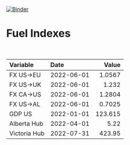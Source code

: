 [![Binder](https://mybinder.org/badge_logo.svg)](https://mybinder.org/v2/gh/AyrtonB/Global-Gas-Prices/master)

# Fuel Indexes

<br>

| Variable     | Date       |    Value |
|:-------------|:-----------|---------:|
| FX US->EU    | 2022-06-01 |   1.0567 |
| FX US->UK    | 2022-06-01 |   1.232  |
| FX CA->US    | 2022-06-01 |   1.2804 |
| FX US->AL    | 2022-06-01 |   0.7025 |
| GDP US       | 2022-01-01 | 123.615  |
| Alberta Hub  | 2022-04-01 |   5.22   |
| Victoria Hub | 2022-07-31 | 423.95   |